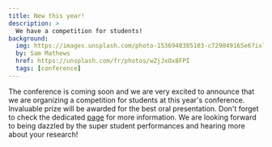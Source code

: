 ```yaml
---
title: New this year! 
description: >
  We have a competition for students!
background:
  img: https://images.unsplash.com/photo-1536940385103-c729049165e6?ixlib=rb-4.0.3&ixid=M3wxMjA3fDB8MHxwaG90by1wYWdlfHx8fGVufDB8fHx8fA%3D%3D&auto=format&fit=crop&w=2652&q=80
  by: Sam Mathews
  href: https://unsplash.com/fr/photos/wZjJxOx8FPI
  tags: [conference]
---
```

The conference is coming soon and we are very excited to announce that we are organizing a competition for students at this year's conference. Invaluable prize will be awarded for the best oral presentation.
Don't forget to check the dedicated [page](https://tdwg2023.zohobackstage.com.au/TDWG2023#/presentationinfo?lang=en) for more information. We are looking forward to being dazzled by the super student performances and hearing more about your research!
